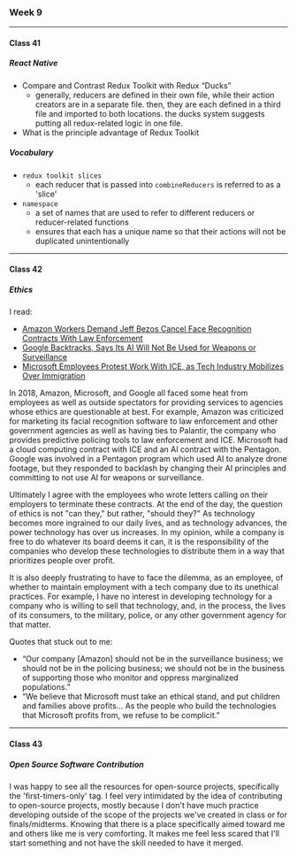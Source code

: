 ### Week 9

***

#### Class 41

##### React Native
* Compare and Contrast Redux Toolkit with Redux “Ducks”
  * generally, reducers are defined in their own file, while their action creators are in a separate file. then, they are each defined in a third file and imported to both locations. the ducks system suggests putting all redux-related logic in one file.
* What is the principle advantage of Redux Toolkit
 
##### Vocabulary
* `redux toolkit slices`
  * each reducer that is passed into `combineReducers` is referred to as a 'slice'
* `namespace`
  * a set of names that are used to refer to different reducers or reducer-related functions
  * ensures that each has a unique name so that their actions will not be duplicated unintentionally
    
***

#### Class 42

##### Ethics

I read:
* [Amazon Workers Demand Jeff Bezos Cancel Face Recognition Contracts With Law Enforcement](https://gizmodo.com/amazon-workers-demand-jeff-bezos-cancel-face-recognitio-1827037509)
* [Google Backtracks, Says Its AI Will Not Be Used for Weapons or Surveillance](https://gizmodo.com/in-reversal-google-says-its-ai-will-not-be-used-for-we-1826649327)
* [Microsoft Employees Protest Work With ICE, as Tech Industry Mobilizes Over Immigration](https://www.nytimes.com/2018/06/19/technology/tech-companies-immigration-border.html)

In 2018, Amazon, Microsoft, and Google all faced some heat from employees as well as outside spectators for providing services to agencies whose ethics are questionable at best. For example, Amazon was criticized for marketing its facial recognition software to law enforcement and other government agencies as well as having ties to Palantir, the company who provides predictive policing tools to law enforcement and ICE. Microsoft had a cloud computing contract with ICE and an AI contract with the Pentagon. Google was involved in a Pentagon program which used AI to analyze drone footage, but they responded to backlash by changing their AI principles and committing to not use AI for weapons or surveillance.

Ultimately I agree with the employees who wrote letters calling on their employers to terminate these contracts. At the end of the day, the question of ethics is not "can they," but rather, "should they?" As technology becomes more ingrained to our daily lives, and as technology advances, the power technology has over us increases. In my opinion, while a company is free to do whatever its board deems it can, it is the responsibility of the companies who develop these technologies to distribute them in a way that prioritizes people over profit. 

It is also deeply frustrating to have to face the dilemma, as an employee, of whether to maintain employment with a tech company due to its unethical practices. For example, I have no interest in developing technology for a company who is willing to sell that technology, and, in the process, the lives of its consumers, to the military, police, or any other government agency for that matter.

Quotes that stuck out to me:
* “Our company [Amazon] should not be in the surveillance business; we should not be in the policing business; we should not be in the business of supporting those who monitor and oppress marginalized populations.”
* “We believe that Microsoft must take an ethical stand, and put children and families above profits... As the people who build the technologies that Microsoft profits from, we refuse to be complicit.”
  
***
  
#### Class 43

##### Open Source Software Contribution

I was happy to see all the resources for open-source projects, specifically the 'first-timers-only' tag. I feel very intimidated by the idea of contributing to open-source projects, mostly because I don't have much practice developing outside of the scope of the projects we've created in class or for finals/midterms. Knowing that there is a place specifically aimed toward me and others like me is very comforting. It makes me feel less scared that I'll start something and not have the skill needed to have it merged.
